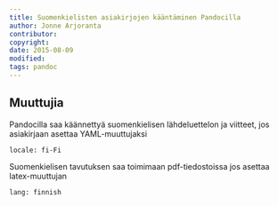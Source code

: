 ```yaml
---
title: Suomenkielisten asiakirjojen kääntäminen Pandocilla
author: Jonne Arjoranta
contributor:
copyright: 
date: 2015-08-09
modified: 
tags: pandoc
---
```


## Muuttujia

Pandocilla saa käännettyä suomenkielisen lähdeluettelon ja viitteet, jos asiakirjaan asettaa YAML-muuttujaksi

`locale: fi-Fi`

Suomenkielisen tavutuksen saa toimimaan pdf-tiedostoissa jos asettaa latex-muuttujan

`lang: finnish`

